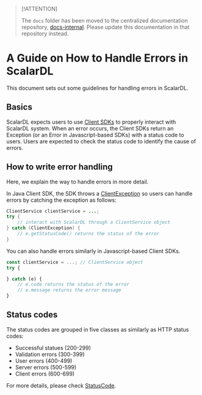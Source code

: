 > [!ATTENTION]
> 
> The `docs` folder has been moved to the centralized documentation repository, [docs-internal](https://github.com/scalar-labs/docs-internal). Please update this documentation in that repository instead.

# A Guide on How to Handle Errors in ScalarDL

This document sets out some guidelines for handling errors in ScalarDL.

## Basics

ScalarDL expects users to use [Client SDKs](https://github.com/scalar-labs/scalardl/blob/master/docs/index.md#client-sdks) to properly interact with ScalarDL system.
When an error occurs, the Client SDKs return an Exception (or an Error in Javascript-based SDKs) with a status code to users.
Users are expected to check the status code to identify the cause of errors.

## How to write error handling

Here, we explain the way to handle errors in more detail.

In Java Client SDK, the SDK throws a [ClientException](https://scalar-labs.github.io/scalardl/javadoc/latest/client/com/scalar/dl/client/exception/ClientException.html) so users can handle errors by catching the exception as follows:

```java
ClientService clientService = ...;
try {
    // interact with ScalarDL through a ClientService object
} catch (ClientException) {
    // e.getStatusCode() returns the status of the error
}
```

You can also handle errors similarly in Javascript-based Client SDKs.

```javascript
const clientService = ...; // ClientService object
try {

} catch (e) {
    // e.code returns the status of the error
    // e.message returns the error message
}

```

## Status codes

The status codes are grouped in five classes as similarly as HTTP status codes:

* Successful statues (200-299)
* Validation errors (300-399)
* User errors (400-499)
* Server errors (500-599)
* Client errors (600-699)

For more details, please check [StatusCode](https://scalar-labs.github.io/scalardl/javadoc/latest/common/com/scalar/dl/ledger/service/StatusCode.html).
